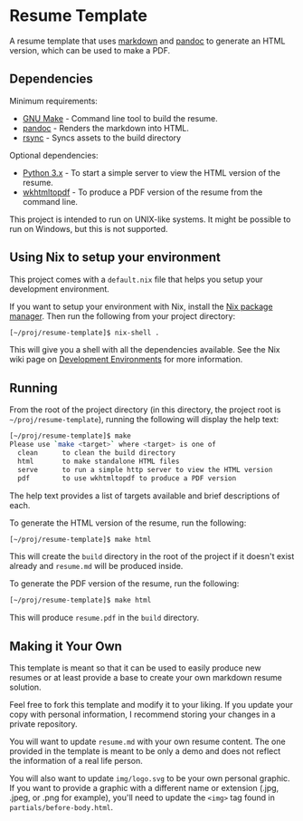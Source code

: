 Resume Template
===============

A resume template that uses [markdown][markdown] and [pandoc][pandoc] to
generate an HTML version, which can be used to make a PDF.

[markdown]: https://en.wikipedia.org/wiki/Markdown
[pandoc]: http://pandoc.org/

Dependencies
------------

Minimum requirements:

  * [GNU Make][make] - Command line tool to build the resume.
  * [pandoc][pandoc] - Renders the markdown into HTML.
  * [rsync][rsync] - Syncs assets to the build directory

[make]: https://www.gnu.org/software/make/
[rsync]: https://wiki.archlinux.org/index.php/rsync

Optional dependencies:

  * [Python 3.x][python] - To start a simple server to view the HTML version of
      the resume.
  * [wkhtmltopdf][wkhtmltopdf] - To produce a PDF version of the resume from the
      command line.

[python]: https://www.python.org/
[wkhtmltopdf]: http://wkhtmltopdf.org/

This project is intended to run on UNIX-like systems.  It might be possible to
run on Windows, but this is not supported.

Using Nix to setup your environment
-----------------------------------

This project comes with a `default.nix` file that helps you setup your
development environment.

If you want to setup your environment with Nix, install the [Nix package
manager][nix].  Then run the following from your project directory:

```sh
[~/proj/resume-template]$ nix-shell .
```

This will give you a shell with all the dependencies available.  See the Nix
wiki page on [Development Environments][nix-dev-env] for more information.

[nix]: https://nixos.org/nix/
[nix-dev-env]: https://nixos.org/wiki/Development_Environments

Running
-------

From the root of the project directory (in this directory, the project root is
`~/proj/resume-template`), running the following will display the help text:

```sh
[~/proj/resume-template]$ make
Please use `make <target>` where <target> is one of
  clean      to clean the build directory
  html       to make standalone HTML files
  serve      to run a simple http server to view the HTML version
  pdf        to use wkhtmltopdf to produce a PDF version
```

The help text provides a list of targets available and brief descriptions of
each.

To generate the HTML version of the resume, run the following:

```sh
[~/proj/resume-template]$ make html
```

This will create the `build` directory in the root of the project if it doesn't
exist already and `resume.md` will be produced inside.

To generate the PDF version of the resume, run the following:

```sh
[~/proj/resume-template]$ make html
```

This will produce `resume.pdf` in the `build` directory.

Making it Your Own
------------------

This template is meant so that it can be used to easily produce new resumes or
at least provide a base to create your own markdown resume solution.

Feel free to fork this template and modify it to your liking.  If you update
your copy with personal information, I recommend storing your changes in a
private repository.

You will want to update `resume.md` with your own resume content.  The one
provided in the template is meant to be only a demo and does not reflect the
information of a real life person.

You will also want to update `img/logo.svg` to be your own personal graphic.
If you want to provide a graphic with a different name or extension (.jpg,
.jpeg, or .png for example), you'll need to update the `<img>` tag found in
`partials/before-body.html`.
